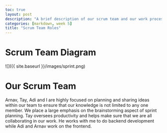 ```yaml
---
toc: true
layout: post
description: "A brief description of our scrum team and our work processes"
categories: [markdown, week 5]
title: "Scrum Team Roles"
---
```


# Scrum Team Diagram

![]({{ site.baseurl }}/images/sprint.png)

# Our Scrum Team

Arnav, Tay, Adi and I are highly focused on planning and sharing ideas within our team to ensure that our knowledge is not limited to any one member. We place a large emphasis on the brainstorming aspect of sprint planning. Tay oversees productivity and helps make sure that we are all collaborating in our work. He works with me to do backend development while Adi and Arnav work on the frontend.
